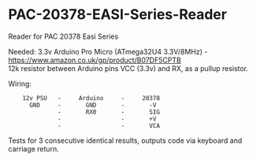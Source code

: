 # PAC-20378-EASI-Series-Reader
Reader for PAC 20378 Easi Series

Needed:
3.3v Arduino Pro Micro (ATmega32U4 3.3V/8MHz) - https://www.amazon.co.uk/gp/product/B07DF5CPTB <br>
12k resistor between Arduino pins VCC (3.3v) and RX, as a pullup resistor.

Wiring:
```
    12v PSU   -     Arduino     -     20378
      GND     -       GND       -       -V
              -       RX0       -       SIG
              -                 -       +V
              -                 -       VCA
```


Tests for 3 consecutive identical results, outputs code via keyboard and carriage return.
